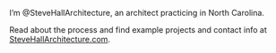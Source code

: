 I’m @SteveHallArchitecture, an architect practicing in North Carolina.

Read about the process and find example projects and contact info at <a href="http://stevehallarchitecture.com">SteveHallArchitecture.com</a>.
